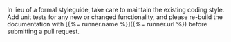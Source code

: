 In lieu of a formal styleguide, take care to maintain the existing coding style. Add unit tests for any new or changed functionality, and please re-build the documentation with [{%= runner.name %}]({%= runner.url %}) before submitting a pull request.
